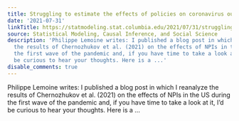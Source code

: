 ```yaml
---
title: Struggling to estimate the effects of policies on coronavirus outcomes
date: '2021-07-31'
linkTitle: https://statmodeling.stat.columbia.edu/2021/07/31/struggling-to-estimate-the-effects-of-policies-on-coronavirus-outcomes/
source: Statistical Modeling, Causal Inference, and Social Science
description: 'Philippe Lemoine writes: I published a blog post in which I reanalyze
  the results of Chernozhukov et al. (2021) on the effects of NPIs in the US during
  the first wave of the pandemic and, if you have time to take a look at it, I&#8217;d
  be curious to hear your thoughts. Here is a ...'
disable_comments: true
---
```

Philippe Lemoine writes: I published a blog post in which I reanalyze the results of Chernozhukov et al. (2021) on the effects of NPIs in the US during the first wave of the pandemic and, if you have time to take a look at it, I&#8217;d be curious to hear your thoughts. Here is a ...